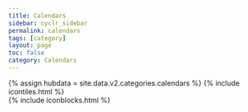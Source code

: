 ```yaml
---
title: Calendars
sidebar: cyclr_sidebar
permalink: calendars
tags: [category]
layout: page
toc: false
category: Calendars
---
```

{% assign hubdata = site.data.v2.categories.calendars %}
{% include icontiles.html %}	
{% include iconblocks.html %}	